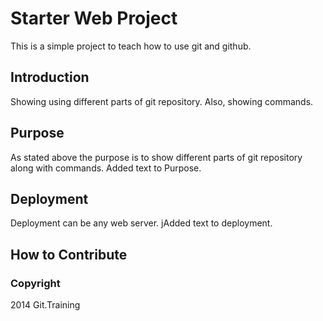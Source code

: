# Starter Web Project

This is a simple project to teach how to use git and github.

## Introduction

Showing using different parts of git repository. Also, showing commands.

## Purpose

As stated above the purpose is to show different parts of git repository along with commands. Added text to Purpose.

## Deployment

Deployment can be any web server. jAdded text to deployment.

## How to Contribute

### Copyright
2014 Git.Training